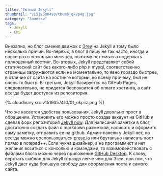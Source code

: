 ```yaml
---
title: "Уютный Jekyll"
thumbnail: "v1519580490/thumb_qkvp4g.jpg"
category: "Заметки"
tags:
  - Jekyll
  - CMS
---
```


Внезапно, но блог сменил движок с [Эгеи][1] на Jekyll и тому было несколько причин. Во-первых, в блог я пишу не так часто, иногда и вовсе раз в несколько месяцев, поэтому нет смысла содержать полноценный хостинг. Во-вторых, Jekyll представляет собой статический сайт без какого-либо php и mysql, соответственно страницы загружаются если не моментально, то явно гораздо быстрее, в отличие от сайта на хостинге который, ко всему прочему, был не очень то быстр. В-третьих, Jekyll базируется на GitHub Pages, следовательно, не придется беспокоится об оплате хостинга, а сайт всегда будет доступен из репозитория.

{% cloudinary src:v1519057410/01_okpiiz.png %}

Что же касается удобства пользования, Jekyll довольно прост в обращении. Установить его можно просто создав аккаунт на GitHub и сделав форк репозитория [Jekyll now][2]. Для написания заметки в блог, достаточно создать файл с markdown разметкой, написать и оформить саму заметку, отправить ее на github. Админ-панели у Jekyll нет, но всегда можно воспользоваться [prose.io][3] или брутально написать пост прямо в notepad++. Если чукча дизайнер, а не программист и нет желания возиться с консолью и командами, то взаимодействовать с файлами блога можно через приложение [GitHub Desktop][4]. К слову, верстать шаблон для Jekyll гораздо легче чем для Эгеи, при том, что Jekyll дает куда большую свободу для оформления поста и самого сайта.

[1]:  /blog/egeya/
[2]:  https://github.com/barryclark/jekyll-now
[3]:  http://prose.io
[4]:  https://desktop.github.com/